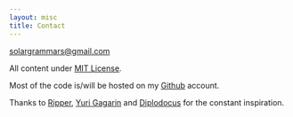 ```yaml
---
layout: misc
title: Contact
---
```


solargrammars@gmail.com

All content under [MIT License](http://choosealicense.com/licenses/mit/). 

Most of the code is/will be hosted on my [Github](https://github.com/solargrammars) account. 

Thanks to [Ripper](https://unspeakableaxerecords.bandcamp.com/track/magnetic-solar-storms), 
[Yuri Gagarin](https://yurigagarinswe.bandcamp.com/track/the-new-order) 
and [Diplodocus](https://diplodocus.bandcamp.com/track/return-of-the-thunder-lizard) for the constant inspiration.
